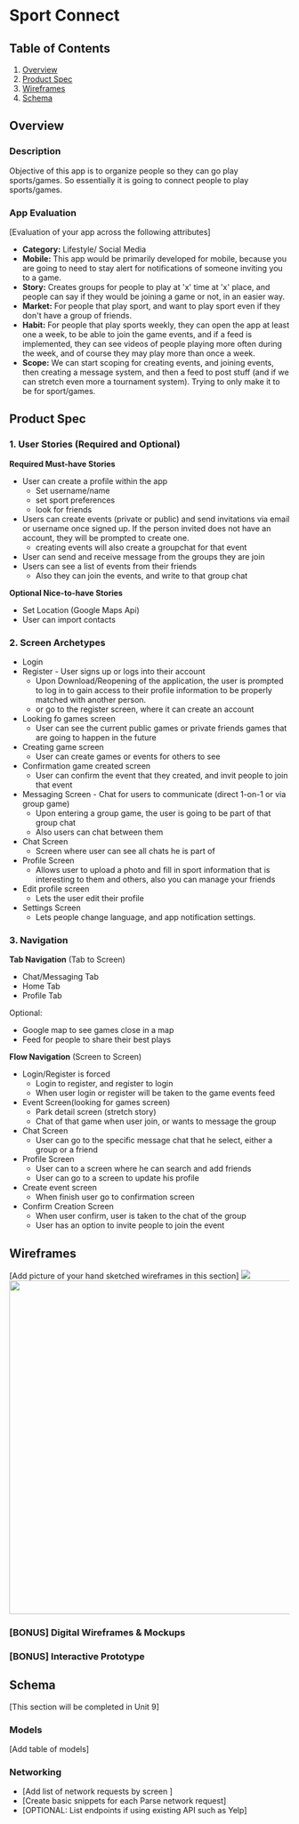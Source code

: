 # Sport Connect

## Table of Contents
1. [Overview](#Overview)
1. [Product Spec](#Product-Spec)
1. [Wireframes](#Wireframes)
2. [Schema](#Schema)

## Overview
### Description 
Objective of this app is to organize people so they can go play sports/games. So essentially it is going to connect people to play sports/games.

### App Evaluation 
[Evaluation of your app across the following attributes]
- **Category:** Lifestyle/ Social Media
- **Mobile:** This app would be primarily developed for mobile, because you are going to need to stay alert for notifications of someone inviting you to a game.
- **Story:** Creates groups for people to play at 'x' time at 'x' place, and people can say if they would be joining a game or not, in an easier way.
- **Market:** For people that play sport, and want to play sport even if they don't have a group of friends.
- **Habit:** For people that play sports weekly, they can open the app at least one a week, to be able to join the game events, and if a feed is implemented, they can see videos of people playing more often during the week, and of course they may play more than once a week.
- **Scope:** We can start scoping for creating events, and joining events, then creating a message system, and then a feed to post stuff (and if we can stretch even more a tournament system). Trying to only make it to be for sport/games.

## Product Spec  

### 1. User Stories (Required and Optional) 

**Required Must-have Stories**

* User can create a profile within the app 
    * Set username/name
    * set sport preferences
    * look for friends
* Users can create events (private or public) and send invitations via email or username once signed up. If the person invited does not have an account, they will be prompted to create one.
    * creating events will also create a groupchat for that event
 * User can send and receive message from the groups they are join
 * Users can see a list of events from their friends
    * Also they can join the events, and write to that group chat 

**Optional Nice-to-have Stories**

* Set Location (Google Maps Api)
* User can import contacts

### 2. Screen Archetypes 

* Login 
* Register - User signs up or logs into their account
   * Upon Download/Reopening of the application, the user is prompted to log in to gain access to their profile information to be properly matched with another person. 
   * or go to the register screen, where it can create an account
* Looking fo games screen
  * User can see the current public games or private friends games that are going to happen in the future
* Creating game screen
    * User can create games or events for others to see
* Confirmation game created screen
    * User can confirm the event that they created, and invit people to join that event 
* Messaging Screen - Chat for users to communicate (direct 1-on-1 or via group game)
   * Upon entering a group game, the user is going to be part of that group chat
   * Also users can chat between them
* Chat Screen
   * Screen where user can see all chats he is part of
* Profile Screen 
   * Allows user to upload a photo and fill in sport information that is interesting to them and others, also you can manage your friends
* Edit profile screen
    * Lets the user edit their profile
* Settings Screen
   * Lets people change language, and app notification settings.


### 3. Navigation

**Tab Navigation** (Tab to Screen)

* Chat/Messaging Tab
* Home Tab
* Profile Tab

Optional:
* Google map to see games close in a map
* Feed for people to share their best plays

**Flow Navigation** (Screen to Screen)

* Login/Register is forced
   * Login to register, and register to login
   * When user login or register will be taken to the game events feed
* Event Screen(looking for games screen)
   * Park detail screen (stretch story)
   * Chat of that game when user join, or wants to message the group
* Chat Screen
   * User can go to the specific message chat that he select, either a group or a friend
* Profile Screen
   * User can to a screen where he can search and add friends
   * User can go to a screen to update his profile
* Create event screen
   * When finish user go to confirmation screen
* Confirm Creation Screen
   * When user confirm, user is taken to the chat of the group
   * User has an option to invite people to join the event

## Wireframes 
[Add picture of your hand sketched wireframes in this section]
<img src= "![image](https://user-images.githubusercontent.com/67083832/111088805-3915b300-84e6-11eb-83de-c1ed42fcd3b8.png)
">
<img src="![image](https://user-images.githubusercontent.com/67083832/111088518-d07a0680-84e4-11eb-8d3d-2b4869a04f3e.png)
" width=600>


### [BONUS] Digital Wireframes & Mockups

### [BONUS] Interactive Prototype

## Schema 
[This section will be completed in Unit 9]
### Models
[Add table of models]
### Networking
- [Add list of network requests by screen ]
- [Create basic snippets for each Parse network request]
- [OPTIONAL: List endpoints if using existing API such as Yelp]
